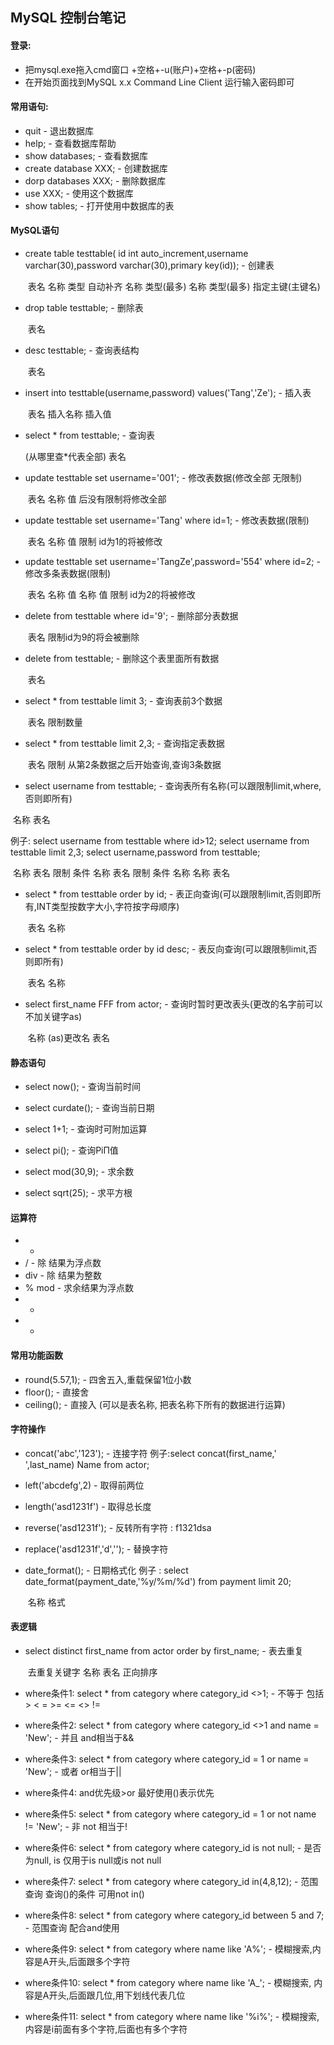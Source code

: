 ## MySQL 控制台笔记

#### 登录:

- 把mysql.exe拖入cmd窗口 +空格+-u(账户)+空格+-p(密码)
- 在开始页面找到MySQL x.x Command Line Client 运行输入密码即可

#### 常用语句:

- quit - 退出数据库
- help; - 查看数据库帮助
- show databases; - 查看数据库
- create database XXX; - 创建数据库
- dorp databases XXX; - 删除数据库
- use XXX;  - 使用这个数据库
- show tables; - 打开使用中数据库的表

#### MySQL语句

- create table testtable( id int auto_increment,username varchar(30),password varchar(30),primary key(id)); - 创建表

  ​                    表名      名称 类型 自动补齐       名称           类型(最多)     名称         类型(最多)  指定主键(主键名)         

- drop table  testtable; - 删除表

  ​                    表名

- desc testtable; - 查询表结构

  ​          表名

- insert into testtable(username,password) values('Tang','Ze'); - 插入表

  ​                 表名                插入名称                         插入值

- select * from testtable; - 查询表

  (从哪里查*代表全部) 表名

- update testtable set username='001'; - 修改表数据(修改全部 无限制)

  ​               表名             名称        值 后没有限制将修改全部

- update testtable set username='Tang' where id=1; - 修改表数据(限制)

  ​               表名             名称            值    限制 id为1的将被修改

- update testtable set username='TangZe',password='554' where id=2; - 修改多条表数据(限制)

  ​               表名             名称            值            名称       值   限制 id为2的将被修改

- delete from testtable where id='9'; - 删除部分表数据

  ​                      表名       限制id为9的将会被删除

- delete from testtable; - 删除这个表里面所有数据

  ​                   表名

- select * from testtable limit 3; - 查询表前3个数据

  ​                         表名     限制数量

- select * from testtable limit 2,3; - 查询指定表数据

  ​                         表名    限制 从第2条数据之后开始查询,查询3条数据

-  select username from testtable; - 查询表所有名称(可以跟限制limit,where,否则即所有)

  ​               名称                 表名

   例子: select username from testtable where id>12;       select username from testtable limit 2,3;       select username,password from testtable;

  ​                         名称                 表名       限制 条件                        名称                 表名     限制 条件                      名称     名称                   表名

- select * from testtable order by id; - 表正向查询(可以跟限制limit,否则即所有,INT类型按数字大小,字符按字母顺序)

  ​                         表名                名称

- select * from testtable order by id desc; - 表反向查询(可以跟限制limit,否则即所有)

  ​                         表名                名称 

- select first_name FFF  from actor; - 查询时暂时更改表头(更改的名字前可以不加关键字as)

  ​              名称      (as)更改名  表名

#### 静态语句

- select now(); - 查询当前时间

- select curdate(); - 查询当前日期

- select 1+1; - 查询时可附加运算

- select pi(); - 查询PiΠ值

- select mod(30,9); - 求余数

- select sqrt(25); - 求平方根

#### 运算符

- *
- /           - 除 结果为浮点数
- div       - 除 结果为整数
- % mod - 求余结果为浮点数
- +
- -

#### 常用功能函数

- round(5.57,1); - 四舍五入,重载保留1位小数
- floor(); - 直接舍
- ceiling(); - 直接入      (可以是表名称, 把表名称下所有的数据进行运算)

#### 字符操作

- concat('abc','123'); - 连接字符 例子:select concat(first_name,' ',last_name) Name from actor;

- left('abcdefg',2) - 取得前两位

- length('asd1231f') - 取得总长度

- reverse('asd1231f'); - 反转所有字符 : f1321dsa

- replace('asd1231f','d',''); - 替换字符

- date_format(); - 日期格式化 例子 : select date_format(payment_date,'%y/%m/%d') from payment limit 20;

  ​                                                                                              名称               格式              
  

#### 表逻辑

- select distinct first_name from actor order by first_name; - 表去重复

  ​          去重复关键字 名称          表名    正向排序

- where条件1: select * from category where category_id <>1; - 不等于 包括 > < = >= <= <> !=

- where条件2: select * from category where category_id <>1 and name = 'New'; - 并且 and相当于&&

- where条件3: select * from category where category_id = 1 or name = 'New'; - 或者 or相当于||

- where条件4: and优先级>or 最好使用()表示优先

- where条件5: select * from category where category_id = 1 or not  name != 'New'; - 非 not 相当于!

- where条件6: select * from category where category_id is not null; - 是否为null, is 仅用于is null或is not null

- where条件7: select * from category where category_id in(4,8,12); - 范围查询 查询()的条件 可用not in()

- where条件8: select * from category where category_id between 5 and 7; - 范围查询 配合and使用

- where条件9: select * from category where name like 'A%'; - 模糊搜索,内容是A开头,后面跟多个字符

- where条件10: select * from category where name like 'A_'; - 模糊搜索, 内容是A开头,后面跟几位,用下划线代表几位

- where条件11: select * from category where name like '%i%'; - 模糊搜索,内容是i前面有多个字符,后面也有多个字符

